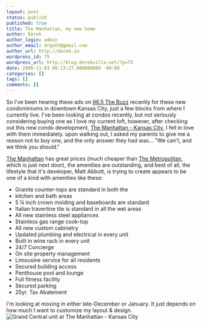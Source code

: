 ```yaml
---
layout: post
status: publish
published: true
title: The Manhattan, my new home
author: Derek
author_login: admin
author_email: drgath@gmail.com
author_url: http://derek.io
wordpress_id: 75
wordpress_url: http://blog.derekville.net/?p=75
date: 2006-11-03 00:13:27.000000000 -08:00
categories: []
tags: []
comments: []
---
```

So I've been hearing these ads on <a target="_blank" title="96.5 The Buzz" href="http://www.965thebuzz.com/">96.5 The Buzz</a> recently for these new condominiums in downtown Kansas City, just a few blocks from where I currently live.  I've been looking at condos recently, but not seriously considering buying one as I love my current loft, however, after checking out this new condo development, <a title="The Manhatten - Kansas City" href="http://www.themanhattankc.com/home/home.asp">The Manhattan - Kansas City</a>, I fell in love with them immediately.  upon walking out, I asked my parents to give me a reason not to buy one, and the only answer they had was... "We can't, and we think you should."

<a target="_blank" title="The Manhattan" href="http://www.themanhattankc.com/home/home.asp">The Manhattan</a> has great prices (much cheaper than <a target="_blank" title="The Metropolitan Condominiums" href="http://www.metropolitancondo.com/">The Metropolitan</a>, which is just next door), the amenities are outstanding, and best of all, the lifestyle that it's developer, Matt Abbott, is trying to create appears to be one of a kind with amenities like these:
<ul>
	<li>Granite counter-tops are standard in both the</li>
	<li>kitchen and bath areas</li>
	<li>5 ¼ inch crown molding and baseboards are standard</li>
	<li>Italian travertine tile is standard in all the wet areas</li>
	<li>All new stainless steel appliances</li>
	<li>Stainless gas range cook-top</li>
	<li>All new custom cabinetry</li>
	<li>Updated plumbing and electrical in every unit</li>
	<li>Built in wine rack in every unit</li>
	<li>24/7 Concierge</li>
	<li>On site property management</li>
	<li>Limousine service for all residents</li>
	<li>Secured building access</li>
	<li>Penthouse pool and lounge</li>
	<li>Full fitness facility</li>
	<li>Secured parking</li>
	<li>25yr. Tax Abatement</li>
</ul>
I'm looking at moving in either late-December or January.  It just depends on how much I want to customize my layout & design.
<img alt="Grand Central unit at The Manhattan - Kansas City" title="Grand Central Unit" src="http://www.themanhattankc.com/floorPlans/h.jpg" />
